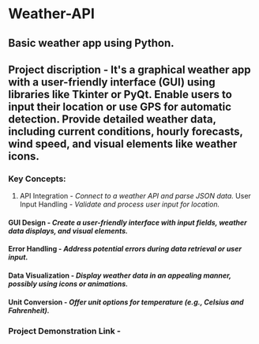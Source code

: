 # Weather-API
## Basic weather app using Python.

## Project discription - It's a graphical weather app with a user-friendly interface (GUI) using libraries like Tkinter or PyQt. Enable users to input their location or use GPS for automatic detection. Provide detailed weather data, including current conditions, hourly forecasts, wind speed, and visual elements like weather icons.

### Key Concepts:
1. API Integration - *Connect to a weather API and parse JSON data.*
 User Input Handling - *Validate and process user input for location.*
#### GUI Design - *Create a user-friendly interface with input fields, weather data displays, and visual elements.*
#### Error Handling - *Address potential errors during data retrieval or user input.*
#### Data Visualization - *Display weather data in an appealing manner, possibly using icons or animations.*
#### Unit Conversion - *Offer unit options for temperature (e.g., Celsius and Fahrenheit).*

### Project Demonstration Link -
